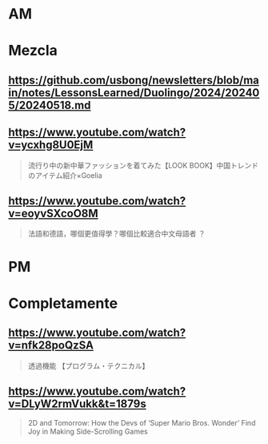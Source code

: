 # AM
# Mezcla

## https://github.com/usbong/newsletters/blob/main/notes/LessonsLearned/Duolingo/2024/202405/20240518.md

## https://www.youtube.com/watch?v=ycxhg8U0EjM 

> 流行り中の新中華ファッションを着てみた【LOOK BOOK】中国トレンドのアイテム紹介×Goelia 

## https://www.youtube.com/watch?v=eoyvSXcoO8M

> 法語和德語，哪個更值得學？哪個比較適合中文母語者 ？ 

# PM
# Completamente

## https://www.youtube.com/watch?v=nfk28poQzSA

> 透過機能 【プログラム・テクニカル】

## https://www.youtube.com/watch?v=DLyW2rmVukk&t=1879s 

> 2D and Tomorrow: How the Devs of ‘Super Mario Bros. Wonder’ Find Joy in Making Side-Scrolling Games 

